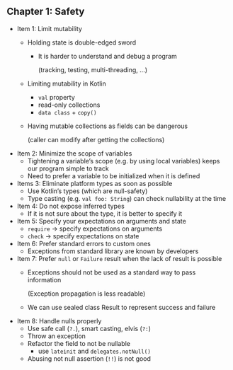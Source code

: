 ## Chapter 1: Safety

- Item 1: Limit mutability
    - Holding state is double-edged sword
        - It is harder to understand and debug a program
            
            (tracking, testing, multi-threading, …)
            
    - Limiting mutability in Kotlin
        - `val` property
        - read-only collections
        - `data class` + `copy()`
    - Having mutable collections as fields can be dangerous
        
        (caller can modify after getting the collections)
- Item 2: Minimize the scope of variables
    - Tightening a variable’s scope (e.g. by using local variables) keeps our program simple to track
    - Need to prefer a variable to be initialized when it is defined
- Items 3: Eliminate platform types as soon as possible
    - Use Kotlin’s types (which are null-safety)
    - Type casting (e.g. `val foo: String`) can check nullability at the time
- Item 4: Do not expose inferred types
    - If it is not sure about the type, it is better to specify it
- Item 5: Specify your expectations on arguments and state
    - `require` → specify expectations on arguments
    - `check` → specify expectations on state
- Item 6: Prefer standard errors to custom ones
    - Exceptions from standard library are known by developers
- Item 7: Prefer `null` or `Failure` result when the lack of result is possible
    - Exceptions should not be used as a standard way to pass information
        
        (Exception propagation is less readable)
        
    - We can use sealed class Result to represent success and failure
- Item 8: Handle nulls properly
    - Use safe call (`?.`), smart casting, elvis (`?:`)
    - Throw an exception
    - Refactor the field to not be nullable
        - use `lateinit` and `delegates.notNull()`
    - Abusing not null assertion (`!!`) is not good